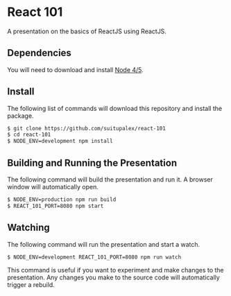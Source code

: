 # React 101

A presentation on the basics of ReactJS using ReactJS.

## Dependencies

You will need to download and install
[Node 4/5](https://nodejs.org/en/download).

## Install

The following list of commands will download this repository and install the
package.

```bash
$ git clone https://github.com/suitupalex/react-101
$ cd react-101
$ NODE_ENV=development npm install
```

## Building and Running the Presentation

The following command will build the presentation and run it. A browser window
will automatically open.

```bash
$ NODE_ENV=production npm run build
$ REACT_101_PORT=8080 npm start
```

## Watching

The following command will run the presentation and start a watch.

```bash
$ NODE_ENV=development REACT_101_PORT=8080 npm run watch
```

This command is useful if you want to experiment and make changes to the
presentation. Any changes you make to the source code will automatically trigger
a rebuild.
